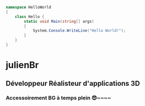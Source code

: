 ```c#
namespace HelloWorld
{
    class Hello {
        static void Main(string[] args)
        {
            System.Console.WriteLine("Hello World!");
        }
    }
}
```
# julienBr
## Développeur Réalisteur d'applications 3D
### Accessoirement BG à temps plein 😎~~~~